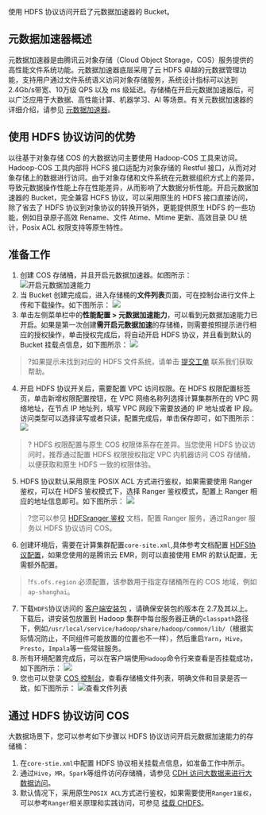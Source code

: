

使用 HDFS 协议访问开启了元数据加速器的 Bucket。

## 元数据加速器概述

元数据加速器是由腾讯云对象存储（Cloud Object Storage，COS）服务提供的高性能文件系统功能。元数据加速器底层采用了云 HDFS 卓越的元数据管理功能，支持用户通过文件系统语义访问对象存储服务，系统设计指标可以达到2.4Gb/s带宽、10万级 QPS 以及 ms 级延迟。存储桶在开启元数据加速器后，可以广泛应用于大数据、高性能计算、机器学习、AI 等场景。有关元数据加速器的详细介绍，请参见 [元数据加速器](https://cloud.tencent.com/document/product/436/56971)。

## 使用 HDFS 协议访问的优势

以往基于对象存储 COS 的大数据访问主要使用 Hadoop-COS 工具来访问。Hadoop-COS 工具内部将 HCFS 接口适配为对象存储的 Restful 接口，从而对对象存储上的数据进行访问。由于对象存储和文件系统在元数据组织方式上的差异，导致元数据操作性能上存在性能差异，从而影响了大数据分析性能。开启元数据加速器的 Bucket，完全兼容 HCFS 协议，可以采用原生的 HDFS 接口直接访问，除了省去了 HDFS 协议到对象协议的转换开销外，更能提供原生 HDFS 的一些功能，例如目录原子高效 Rename、文件 Atime、Mtime 更新、高效目录 DU 统计，Posix ACL 权限支持等原生特性。


## 准备工作

1. 创建 COS 存储桶，并且开启元数据加速器。如图所示：
![开启元数据加速能力](https://qcloudimg.tencent-cloud.cn/raw/148ce1336e35c53d3f7ef4cd95e2a35c.png)
2. 当 Bucket 创建完成后，进入存储桶的**文件列表**页面，可在控制台进行文件上传和下载操作。如下图所示：
![](https://qcloudimg.tencent-cloud.cn/raw/bc79bd567aa0c59aa1c2ad9090470247.png)
3. 单击左侧菜单栏中的**性能配置 > 元数据加速能力**，可以看到元数据加速能力已开启。如果是第一次创建**需开启元数据加速**的存储桶，则需要按照提示进行相应的授权操作，单击授权完成后，将自动开启 HDFS 协议，并且看到默认的 Bucket 挂载点信息，如下图所示：
![](https://qcloudimg.tencent-cloud.cn/raw/8911a046375d13102a5d7faf8084f931.png)
>?如果提示未找到对应的 HDFS 文件系统，请单击 [提交工单](https://console.cloud.tencent.com/workorder/category) 联系我们获取帮助。
>
4. 开启 HDFS 协议开关后，需要配置 VPC 访问权限。在 HDFS 权限配置标签页，单击新增权限配置按钮，在 VPC 网络名称列选择计算集群所在的 VPC 网络地址，在节点 IP 地址列，填写 VPC 网段下需要放通的 IP 地址或者 IP 段。访问类型可以选择读写或者只读，配置完成后，单击保存即可，如下图所示：
![](https://qcloudimg.tencent-cloud.cn/raw/b1708a946fae9c4722e1c809770ee26b.png)
>? HDFS 权限配置与原生 COS 权限体系存在差异。当您使用 HDFS 协议访问时，推荐通过配置 HDFS 权限授权指定 VPC 内机器访问 COS 存储桶，以便获取和原生 HDFS 一致的权限体验。
5. HDFS 协议默认采用原生 POSIX ACL 方式进行鉴权，如果需要使用 Ranger 鉴权，可以在 HDFS 鉴权模式下，选择 Ranger 鉴权模式，配置上 Ranger 相应的地址信息即可。如下图所示：
![](https://qcloudimg.tencent-cloud.cn/raw/c73328e1b15dba214d75a07fe3cdbc36.png)
>?您可以参见 [HDFSranger 鉴权](https://cloud.tencent.com/document/product/1105/53307) 文档，配置 Ranger 服务，通过Ranger 服务以 HDFS 协议访问 COS。
>
6. 创建环境后，需要在计算集群配置`core-site.xml`,具体参考文档配置 [HDFS协议配置](https://cloud.tencent.com/document/product/1105/36368)，如果您使用的是腾讯云  EMR，则可以直接使用 EMR 的默认配置，无需额外配置。
>!`fs.ofs.region` 必须配置，该参数用于指定存储桶所在的 COS 地域，例如`ap-shanghai`。
>
7. 下载`HDFS`协议访问的 [客户端安装包](https://github.com/tencentyun/chdfs-hadoop-plugin/tree/master/jar) ，请确保安装包的版本在 2.7及其以上。下载后，讲安装包放置到 Hadoop 集群中每台服务器正确的`classpath`路径下，例如`/usr/local/service/hadoop/share/hadoop/common/lib/`（根据实际情况防止，不同组件可能放置的位置也不一样），然后重启`Yarn`，`Hive`，`Presto`，`Impala`等一些常驻服务。
8. 所有环境配置完成后，可以在客户端使用`Hadoop`命令行来查看是否挂载成功，如下图所示：
![](https://qcloudimg.tencent-cloud.cn/raw/90264cdfe35753b95d48db5ab6675629.png)
9. 您也可以登录 [COS 控制台](https://console.cloud.tencent.com/cos)，查看存储桶文件列表，明确文件和目录是否一致，如下图所示：
![查看文件列表](https://qcloudimg.tencent-cloud.cn/raw/3ffaef4f171c1d8f0f5b16f5e83ca788.png)

## 通过 HDFS 协议访问 COS

大数据场景下，您可以参考如下步骤以 HDFS 协议访问开启元数据加速能力的存储桶：

1. 在`core-stie.xml`中配置 HDFS 协议相关挂载点信息，如准备工作中所示。
2. 通过`Hive`，`MR`，`Spark`等组件访问存储桶，请参见 [CDH 访问大数据来进行大数据访问](https://cloud.tencent.com/document/product/1105/47062)。
3. 默认情况下，采用原生`POSIX ACL`方式进行鉴权，如果需要使用`Ranger1鉴权`，可以参考`Ranger`相关原理和实践访问，可参见 [挂载 CHDFS](https://cloud.tencent.com/document/product/1105/36368)。


